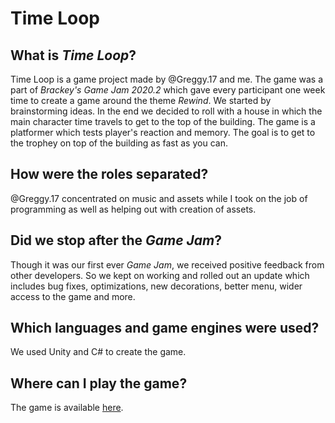 # Time Loop
## What is *Time Loop*?
Time Loop is a game project made by @Greggy.17 and me. The game was a part of *Brackey's Game Jam 2020.2* which gave every participant one week time to create a game around the theme *Rewind*. We started by brainstorming ideas. In the end we decided to roll with a house in which the main character time travels to get to the top of the building. The game is a platformer which tests player's reaction and memory. The goal is to get to the trophey on top of the building as fast as you can.
## How were the roles separated?
@Greggy.17 concentrated on music and assets while I took on the job of programming as well as helping out with creation of assets.
## Did we stop after the *Game Jam*?
Though it was our first ever *Game Jam*, we received positive feedback from other developers. So we kept on working and rolled out an update which includes bug fixes, optimizations, new decorations, better menu, wider access to the game and more.
## Which languages and game engines were used?
We used Unity and C# to create the game.
## Where can I play the game?
The game is available [here](https://inkuantum.itch.io/time-loop).
